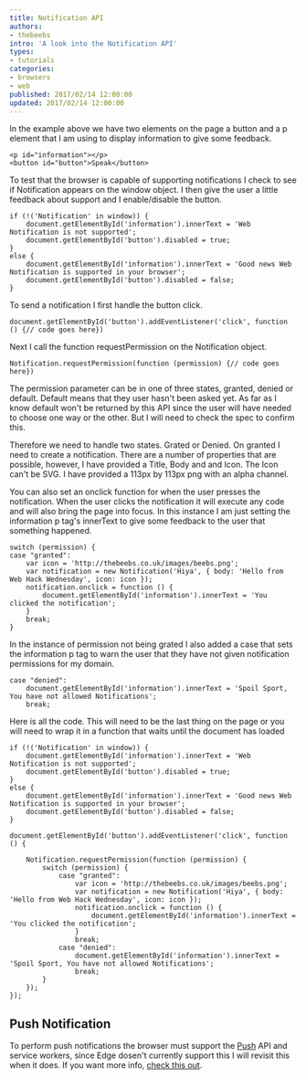 ```yaml
---
title: Notification API
authors:
- thebeebs
intro: 'A look into the Notification API'
types:
- tutorials
categories:
- browsers
- web
published: 2017/02/14 12:00:00
updated: 2017/02/14 12:00:00
---
```


In the example above we have two elements on the page a button and a p element that I am using to display information to give some feedback.

<pre><code class="language-html">&lt;p id=&quot;information&quot;&gt;&lt;/p&gt;    <br/>&lt;button id=&quot;button&quot;&gt;Speak&lt;/button&gt;
</code></pre>

To test that the browser is capable of supporting notifications I check to see if Notification appears on the window object. I then
give the user a little feedback about support and I enable/disable the button.

<pre><code class="language-javascript">if (!('Notification' in window)) {
    document.getElementById('information').innerText = 'Web Notification is not supported';
    document.getElementById('button').disabled = true;
}
else { 
    document.getElementById('information').innerText = 'Good news Web Notification is supported in your browser';
    document.getElementById('button').disabled = false;
}
</code></pre>

To send a notification I first handle the button click.

<pre><code class="language-javascript">document.getElementById('button').addEventListener('click', function () {// code goes here})
</code></pre> 

Next I call the function requestPermission on the Notification object.
<pre><code class="language-javascript">Notification.requestPermission(function (permission) {// code goes here})  
</code></pre> 

The permission parameter can be in one of three states, granted, denied or default. Default means that they user hasn't been asked yet. As far as I know
default won't be returned by this API since the user will have needed to choose one way or the other. But I will need to check the spec to confirm this.

Therefore we need to handle two states. Grated or Denied. On granted I need to create a notification. There are a number of 
properties that are possible, however, I have provided a Title, Body and and Icon. The Icon can't be SVG. I have provided a 113px by 113px png with
an alpha channel. 

You can also set an onclick function for when the user presses the notification. When the user clicks the notification it will execute 
any code and will also bring the page into focus. In this instance I am just setting the information p tag's innerText to give some 
feedback to the user that something happened.

<pre><code class="language-javascript">switch (permission) {                    
case "granted":
    var icon = 'http://thebeebs.co.uk/images/beebs.png';
    var notification = new Notification('Hiya', { body: 'Hello from Web Hack Wednesday', icon: icon });
    notification.onclick = function () {
        document.getElementById('information').innerText = 'You clicked the notification';
    }
    break;
}
</code></pre> 

In the instance of permission not being grated I also added a case that sets the information p tag to warn the user that they have
not given notification permissions for my domain.

<pre><code class="language-javascript">case "denied":
    document.getElementById('information').innerText = 'Spoil Sport, You have not allowed Notifications';
    break; 
</code></pre> 

Here is all the code. This will need to be the last thing on the page or you will need to 
wrap it in a function that waits until the document has loaded

<pre><code class="language-javascript">if (!('Notification' in window)) {
    document.getElementById('information').innerText = 'Web Notification is not supported';
    document.getElementById('button').disabled = true;
}
else { 
    document.getElementById('information').innerText = 'Good news Web Notification is supported in your browser';
    document.getElementById('button').disabled = false;
}

document.getElementById('button').addEventListener('click', function () {       

    Notification.requestPermission(function (permission) {
        switch (permission) {                    
            case "granted":
                var icon = 'http://thebeebs.co.uk/images/beebs.png';
                var notification = new Notification('Hiya', { body: 'Hello from Web Hack Wednesday', icon: icon });
                notification.onclick = function () {
                    document.getElementById('information').innerText = 'You clicked the notification';
                }
                break;
            case "denied":
                document.getElementById('information').innerText = 'Spoil Sport, You have not allowed Notifications';
                break;
        }  
    });
});
</code></pre> 

## Push Notification

To perform push notifications the browser must support the [Push](https://developer.microsoft.com/en-us/microsoft-edge/platform/status/pushapi/) API and service workers, 
since Edge dosen't currently support this I will revisit this when it does. If you want more info, [check this out](https://developers.google.com/web/updates/2015/03/push-notifications-on-the-open-web).